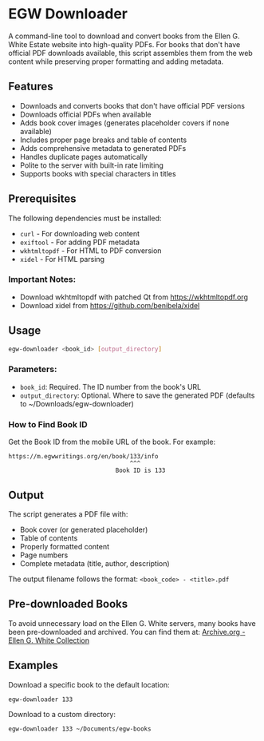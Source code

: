 # EGW Downloader

A command-line tool to download and convert books from the Ellen G. White Estate website into high-quality PDFs. For books that don't have official PDF downloads available, this script assembles them from the web content while preserving proper formatting and adding metadata.

## Features

- Downloads and converts books that don't have official PDF versions
- Downloads official PDFs when available
- Adds book cover images (generates placeholder covers if none available)
- Includes proper page breaks and table of contents
- Adds comprehensive metadata to generated PDFs
- Handles duplicate pages automatically
- Polite to the server with built-in rate limiting
- Supports books with special characters in titles

## Prerequisites

The following dependencies must be installed:

- `curl` - For downloading web content
- `exiftool` - For adding PDF metadata
- `wkhtmltopdf` - For HTML to PDF conversion
- `xidel` - For HTML parsing

### Important Notes:
- Download wkhtmltopdf with patched Qt from https://wkhtmltopdf.org
- Download xidel from https://github.com/benibela/xidel

## Usage

```bash
egw-downloader <book_id> [output_directory]
```

### Parameters:
- `book_id`: Required. The ID number from the book's URL
- `output_directory`: Optional. Where to save the generated PDF (defaults to ~/Downloads/egw-downloader)

### How to Find Book ID
Get the Book ID from the mobile URL of the book. For example:
```
https://m.egwwritings.org/en/book/133/info
                                  ^^^
                              Book ID is 133
```

## Output

The script generates a PDF file with:
- Book cover (or generated placeholder)
- Table of contents
- Properly formatted content
- Page numbers
- Complete metadata (title, author, description)

The output filename follows the format: `<book_code> - <title>.pdf`

## Pre-downloaded Books

To avoid unnecessary load on the Ellen G. White servers, many books have been pre-downloaded and archived. You can find them at: [Archive.org - Ellen G. White Collection](https://archive.org/details/@caltlgin-stsodaat?and[]=subject%3A%22ellen+g.+white%22)

## Examples

Download a specific book to the default location:
```bash
egw-downloader 133
```

Download to a custom directory:
```bash
egw-downloader 133 ~/Documents/egw-books
```
